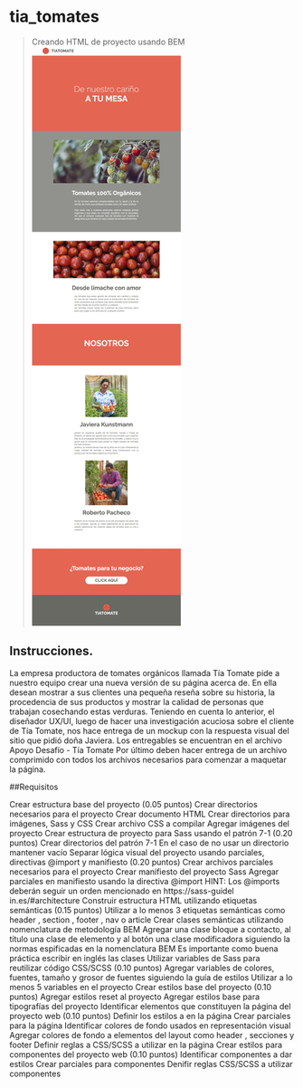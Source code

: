# tia_tomates
> Creando HTML de proyecto usando BEM
![](header.jpg)

## Instrucciones.

La empresa productora de tomates orgánicos llamada Tía Tomate pide a nuestro equipo crear una
nueva versión de su página acerca de.
En ella desean mostrar a sus clientes una pequeña reseña sobre su historia, la procedencia de sus
productos y mostrar la calidad de personas que trabajan cosechando estas verduras.
Teniendo en cuenta lo anterior, el diseñador UX/UI, luego de hacer una investigación acuciosa sobre
el cliente de Tía Tomate, nos hace entrega de un mockup con la respuesta visual del sitio que pidió
doña Javiera.
Los entregables se encuentran en el archivo Apoyo Desafío - Tía Tomate
Por último deben hacer entrega de un archivo comprimido con todos los archivos necesarios para
comenzar a maquetar la página.

##Requisitos

Crear estructura base del proyecto (0.05 puntos)
Crear directorios necesarios para el proyecto
Crear documento HTML
Crear directorios para imágenes, Sass y CSS
Crear archivo CSS a compilar
Agregar imágenes del proyecto
Crear estructura de proyecto para Sass usando el patrón 7-1 (0.20 puntos)
Crear directorios del patrón 7-1
En el caso de no usar un directorio mantener vacío
Separar lógica visual del proyecto usando parciales, directivas @import y manifiesto (0.20
puntos)
Crear archivos parciales necesarios para el proyecto
Crear manifiesto del proyecto Sass
Agregar parciales en manifiesto usando la directiva @import
HINT: Los @imports deberán seguir un orden mencionado en https://sass-guidel
in.es/#architecture
Construir estructura HTML utilizando etiquetas semánticas (0.15 puntos)
Utilizar a lo menos 3 etiquetas semánticas como header , section , footer , nav o
article
Crear clases semánticas utilizando nomenclatura de metodología BEM
Agregar una clase bloque a contacto, al título una clase de elemento y al botón una clase
modificadora siguiendo la normas espificadas en la nomenclatura BEM
Es importante como buena práctica escribir en inglés las clases
Utilizar variables de Sass para reutilizar código CSS/SCSS (0.10 puntos)
Agregar variables de colores, fuentes, tamaño y grosor de fuentes siguiendo la guía de
estilos
Utilizar a lo menos 5 variables en el proyecto
Crear estilos base del proyecto (0.10 puntos)
Agregar estilos reset al proyecto
Agregar estilos base para tipografías del proyecto
Identificar elementos que constituyen la página del proyecto web (0.10 puntos)
Definir los estilos a en la página
Crear parciales para la página
Identificar colores de fondo usados en representación visual
Agregar colores de fondo a elementos del layout como header , secciones y footer
Definir reglas a CSS/SCSS a utilizar en la página
Crear estilos para componentes del proyecto web (0.10 puntos)
Identificar componentes a dar estilos
Crear parciales para componentes
Denifir reglas CSS/SCSS a utilizar componentes
